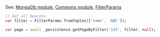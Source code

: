 
See: [MongoDb module](../../../toolkit_api/dart/mongodb), [Commons module](../../../toolkit_api/dart/commons), [FilterParams](../../../toolkit_api/dart/commons/data/filter_params/)

```dart
// Get all beacons
var filter = FilterParams.fromTuples(['name', 'ABC']);

var page = await _persistence.getPageByFilter('123', filter, null);

```


